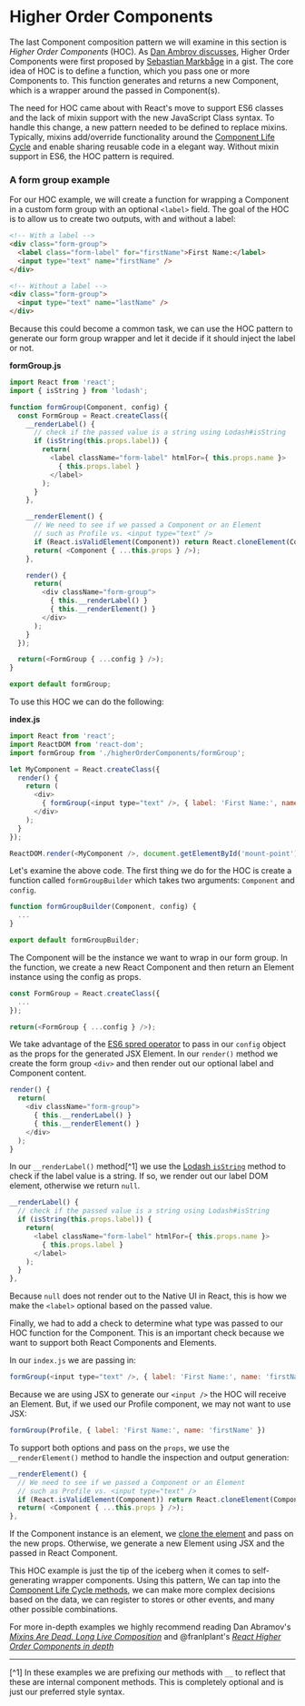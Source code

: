 # Higher Order Components
 The last Component composition pattern we will examine in this section is *Higher Order Components* (HOC). As [Dan Ambrov discusses](https://medium.com/@dan_abramov/mixins-are-dead-long-live-higher-order-components-94a0d2f9e750#.b74nxbqew), Higher Order Components were first proposed by [Sebastian Markbåge](https://gist.github.com/sebmarkbage/ef0bf1f338a7182b6775) in a gist. The core idea of HOC is to define a function, which you pass one or more Components to. This function generates and returns a new Component, which is a wrapper around the passed in Component(s).
 
 The need for HOC came about with React's move to support ES6 classes and the lack of mixin support with the new JavaScript Class syntax. To handle this change, a new pattern needed to be defined to replace mixins. Typically, mixins add/override functionality around the [Component Life Cycle](../life_cycle/introduction.md) and enable sharing reusable code in a elegant way. Without mixin support in ES6, the HOC pattern is required.
 
 ### A form group example
  For our HOC example, we will create a function for wrapping a Component in a custom form group with an optional `<label>` field. The goal of the HOC is to allow us to create two outputs, with and without a label:
  
  ```html
  <!-- With a label -->
  <div class="form-group">
    <label class="form-label" for="firstName">First Name:</label>
    <input type="text" name="firstName" />
  </div>
  
  <!-- Without a label -->
  <div class="form-group">
    <input type="text" name="lastName" />
  </div>
  ```
 
 Because this could become a common task, we can use the HOC pattern to generate our form group wrapper and let it decide if it should inject the label or not.
 
 **formGroup.js**
```javascript
import React from 'react';
import { isString } from 'lodash';

function formGroup(Component, config) {
  const FormGroup = React.createClass({
    __renderLabel() {
      // check if the passed value is a string using Lodash#isString
      if (isString(this.props.label)) {
        return(
          <label className="form-label" htmlFor={ this.props.name }>
            { this.props.label }
          </label>
        );
      }
    },

    __renderElement() {
      // We need to see if we passed a Component or an Element
      // such as Profile vs. <input type="text" />
      if (React.isValidElement(Component)) return React.cloneElement(Component, this.props);
      return( <Component { ...this.props } />);
    },

    render() {
      return(
        <div className="form-group">
          { this.__renderLabel() }
          { this.__renderElement() }
        </div>
      );
    }
  });

  return(<FormGroup { ...config } />);
}

export default formGroup;
```

To use this HOC we can do the following:

**index.js**
```javascript
import React from 'react';
import ReactDOM from 'react-dom';
import formGroup from './higherOrderComponents/formGroup';

let MyComponent = React.createClass({
  render() {
    return (
      <div>
        { formGroup(<input type="text" />, { label: 'First Name:', name: 'firstName' }) }
      </div>
    );
  }
});

ReactDOM.render(<MyComponent />, document.getElementById('mount-point'));
```

Let's examine the above code. The first thing we do for the HOC is create a function called `formGroupBuilder` which takes two arguments: `Component` and `config`.

```javascript
function formGroupBuilder(Component, config) {
  ...
}

export default formGroupBuilder;
```

The Component will be the instance we want to wrap in our form group. In the function, we create a new React Component and then return an Element instance using the config as props.

```javascript
const FormGroup = React.createClass({
  ...
});

return(<FormGroup { ...config } />);
```

We take advantage of the [ES6 spred operator](https://developer.mozilla.org/en-US/docs/Web/JavaScript/Reference/Operators/Spread_operator) to pass in our `config` object as the props for the generated JSX Element. In our `render()` method we create the form group `<div>` and then render out our optional label and Component content.

```javascript
render() {
  return(
    <div className="form-group">
      { this.__renderLabel() }
      { this.__renderElement() }
    </div>
  );
}
```

In our `__renderLabel()` method[^1] we use the [Lodash `isString`](https://lodash.com/docs#isString) method to check if the label value is a string. If so, we render out our label DOM element, otherwise we return `null`.

```javascript
__renderLabel() {
  // check if the passed value is a string using Lodash#isString
  if (isString(this.props.label)) {
    return(
      <label className="form-label" htmlFor={ this.props.name }>
        { this.props.label }
      </label>
    );
  }
},
```

Because `null` does not render out to the Native UI in React, this is how we make the `<label>` optional based on the passed value. 

Finally, we had to add a check to determine what type was passed to our HOC function for the Component. This is an important check because we want to support both React Components and Elements. 

In our `index.js` we are passing in:

```javascript
formGroup(<input type="text" />, { label: 'First Name:', name: 'firstName' })
```

Because we are using JSX to generate our `<input />` the HOC will receive an Element. But, if we used our Profile component, we may not want to use JSX:

```javascript
formGroup(Profile, { label: 'First Name:', name: 'firstName' })
```

To support both options and pass on the `props`, we use the `__renderElement()` method to handle the inspection and output generation:

```javascript
__renderElement() {
  // We need to see if we passed a Component or an Element
  // such as Profile vs. <input type="text" />
  if (React.isValidElement(Component)) return React.cloneElement(Component, this.props);
  return( <Component { ...this.props } />);
},
```

If the Component instance is an element, we [clone the element](https://facebook.github.io/react/docs/top-level-api.html#react.cloneelement) and pass on the new props. Otherwise, we generate a new Element using JSX and the passed in React Component.

This HOC example is just the tip of the iceberg when it comes to self-generating wrapper components. Using this pattern, We can tap into the [Component Life Cycle methods](../life_cycle/introduction.md), we can make more complex decisions based on the data, we can register to stores or other events, and many other possible combinations.

For more in-depth examples we highly recommend reading Dan Abramov's *[Mixins Are Dead. Long Live Composition](https://medium.com/@dan_abramov/mixins-are-dead-long-live-higher-order-components-94a0d2f9e750#.9y0gg1ix5)* and @franlplant's *[React Higher Order Components in depth](https://medium.com/@franleplant/react-higher-order-components-in-depth-cf9032ee6c3e#.d38rbnsu8)* 

---

[^1] In these examples we are prefixing our methods with `__` to reflect that these are internal component methods. This is completely optional and is just our preferred style syntax.

